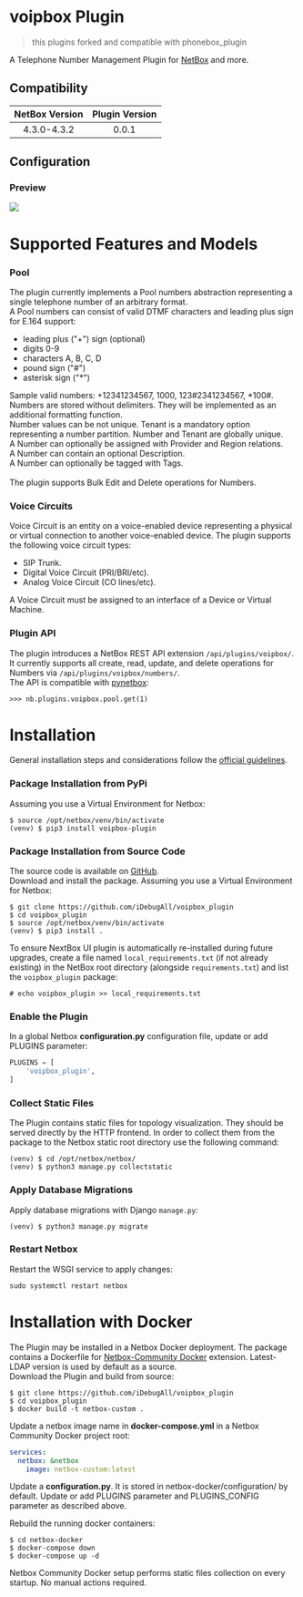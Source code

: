 # voipbox Plugin
> this plugins forked and compatible with phonebox_plugin 

A Telephone Number Management Plugin for [NetBox](https://github.com/netbox-community/netbox) and more.

## Compatibility

| NetBox Version | Plugin Version |
|:--------------:|:--------------:|
|  4.3.0-4.3.2   |     0.0.1      |

## Configuration


### Preview

![](docs/media/preview_01.png)


# Supported Features and Models

### Pool 
 
The plugin currently implements a Pool numbers abstraction representing a single telephone number of an arbitrary format.<br/>
A Pool numbers can consist of valid DTMF characters and leading plus sign for E.164 support:
  - leading plus ("+") sign (optional)
  - digits 0-9
  - characters A, B, C, D
  - pound sign ("#")
  - asterisk sign ("*")

Sample valid numbers: +12341234567, 1000, 123#2341234567, *100#.<br/>
Numbers are stored without delimiters. They will be implemented as an additional formatting function.<br/>
Number values can be not unique.
Tenant is a mandatory option representing a number partition. Number and Tenant are globally unique.<br/>
A Number can optionally be assigned with Provider and Region relations.<br/>
A Number can contain an optional Description.<br/>
A Number can optionally be tagged with Tags.<br/>
<br/>
The plugin supports Bulk Edit and Delete operations for Numbers.

### Voice Circuits

Voice Circuit is an entity on a voice-enabled device representing a physical or virtual connection to another voice-enabled device.
The plugin supports the following voice circuit types:
- SIP Trunk.
- Digital Voice Circuit (PRI/BRI/etc).
- Analog Voice Circuit (CO lines/etc).

A Voice Circuit must be assigned to an interface of a Device or Virtual Machine.

### Plugin API

The plugin introduces a NetBox REST API extension `/api/plugins/voipbox/`.<br/>
It currently supports all create, read, update, and delete operations for Numbers via `/api/plugins/voipbox/numbers/`.<br/>
The API is compatible with [pynetbox](https://github.com/digitalocean/pynetbox):
```
>>> nb.plugins.voipbox.pool.get(1)
```

# Installation

General installation steps and considerations follow the [official guidelines](https://netbox.readthedocs.io/en/stable/plugins/).

### Package Installation from PyPi

Assuming you use a Virtual Environment for Netbox:
```
$ source /opt/netbox/venv/bin/activate
(venv) $ pip3 install voipbox-plugin
```

### Package Installation from Source Code
The source code is available on [GitHub](https://github.com/iDebugAll/voipbox_plugin).<br/>
Download and install the package. Assuming you use a Virtual Environment for Netbox:
```
$ git clone https://github.com/iDebugAll/voipbox_plugin
$ cd voipbox_plugin
$ source /opt/netbox/venv/bin/activate
(venv) $ pip3 install .
```

To ensure NextBox UI plugin is automatically re-installed during future upgrades, create a file named `local_requirements.txt` (if not already existing) in the NetBox root directory (alongside `requirements.txt`) and list the `voipbox_plugin` package:

```no-highlight
# echo voipbox_plugin >> local_requirements.txt
```

### Enable the Plugin
In a global Netbox **configuration.py** configuration file, update or add PLUGINS parameter:
```python
PLUGINS = [
    'voipbox_plugin',
]
```

### Collect Static Files
The Plugin contains static files for topology visualization. They should be served directly by the HTTP frontend. In order to collect them from the package to the Netbox static root directory use the following command:
```
(venv) $ cd /opt/netbox/netbox/
(venv) $ python3 manage.py collectstatic
```

### Apply Database Migrations

Apply database migrations with Django `manage.py`:
```
(venv) $ python3 manage.py migrate
```

### Restart Netbox
Restart the WSGI service to apply changes:
```
sudo systemctl restart netbox
```

# Installation with Docker
The Plugin may be installed in a Netbox Docker deployment. 
The package contains a Dockerfile for [Netbox-Community Docker](https://github.com/netbox-community/netbox-docker) extension. Latest-LDAP version is used by default as a source.<br/>
Download the Plugin and build from source:
```
$ git clone https://github.com/iDebugAll/voipbox_plugin
$ cd voipbox_plugin
$ docker build -t netbox-custom .
```
Update a netbox image name in **docker-compose.yml** in a Netbox Community Docker project root:
```yaml
services:
  netbox: &netbox
    image: netbox-custom:latest
```
Update a **configuration.py**. It is stored in netbox-docker/configuration/ by default. Update or add PLUGINS parameter and PLUGINS_CONFIG parameter as described above.

Rebuild the running docker containers:
```
$ cd netbox-docker
$ docker-compose down
$ docker-compose up -d
```
Netbox Community Docker setup performs static files collection on every startup. No manual actions required.
